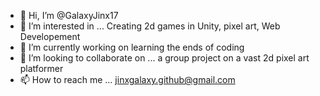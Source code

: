 - 👋 Hi, I’m @GalaxyJinx17
- 👀 I’m interested in ... Creating 2d games in Unity, pixel art, Web Developement
- 🌱 I’m currently working on learning the ends of coding 
- 💞️ I’m looking to collaborate on ... a group project on a vast 2d pixel art platformer
- 📫 How to reach me ... jinxgalaxy.github@gmail.com

<!---
GalaxyJinx17/GalaxyJinx17 is a ✨ special ✨ repository because its `README.md` (this file) appears on your GitHub profile.
You can click the Preview link to take a look at your changes.
--->
